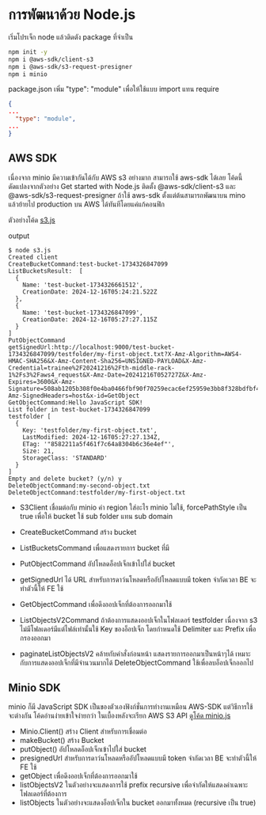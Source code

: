 # การพัฒนาด้วย Node.js

เริ่มโปรเจ็ก node แล้วติดตัง package ที่จำเป็น
```sh
npm init -y
npm i @aws-sdk/client-s3
npm i @aws-sdk/s3-request-presigner
npm i minio
```
package.json เพิ่ม "type": "module" เพื่อให้ใช้แบบ import แทน require

```json
{
...
  "type": "module",
...
}
```
## AWS SDK
เนื่องจาก minio มีความเข้ากันได้กับ AWS s3 อย่างมาก สามารถใช้ aws-sdk ได้เลย โค้ดนี้ดัดแปลงจากตัวอย่าง Get started with Node.js ติดตั้ง @aws-sdk/client-s3 และ @aws-sdk/s3-request-presigner ถ้าใช้ aws-sdk ตั้งแต่ต้นสามารถพัฒนาบน mino แล้วย้ายไป production บน AWS ได้ทันทีโดยแค่แก้คอนฟิก

ตัวอย่างโค้ด [s3.js](./s3.js)

output
```
$ node s3.js
Created client
CreateBucketCommand:test-bucket-1734326847099
ListBucketsResult:  [
  {
    Name: 'test-bucket-1734326661512',
    CreationDate: 2024-12-16T05:24:21.522Z
  },
  {
    Name: 'test-bucket-1734326847099',
    CreationDate: 2024-12-16T05:27:27.115Z
  }
]
PutObjectCommand
getSignedUrl:http://localhost:9000/test-bucket-1734326847099/testfolder/my-first-object.txt?X-Amz-Algorithm=AWS4-HMAC-SHA256&X-Amz-Content-Sha256=UNSIGNED-PAYLOAD&X-Amz-Credential=trainee%2F20241216%2Fth-middle-rack-1%2Fs3%2Faws4_request&X-Amz-Date=20241216T052727Z&X-Amz-Expires=3600&X-Amz-Signature=508ab1205b308f0e4ba0466fbf90f70259ecac6ef25959e3bb8f328bdfbf4a29&X-Amz-SignedHeaders=host&x-id=GetObject
GetObjectCommand:Hello JavaScript SDK!
List folder in test-bucket-1734326847099
testfolder [
  {
    Key: 'testfolder/my-first-object.txt',
    LastModified: 2024-12-16T05:27:27.134Z,
    ETag: '"8582211a5f461f7c64a8304b6c36e4ef"',
    Size: 21,
    StorageClass: 'STANDARD'
  }
]
Empty and delete bucket? (y/n) y
DeleteObjectCommand:my-second-object.txt
DeleteObjectCommand:testfolder/my-first-object.txt
```

- S3Client เชื่อมต่อกับ minio ค่า region ใส่อะไร minio ไม่ใช้, forcePathStyle เป็น true เพื่อให้ bucket ใช้ sub folder แทน sub domain
- CreateBucketCommand สร้าง bucket 
- ListBucketsCommand เพื่อแสดงรายการ bucket ที่มี
- PutObjectCommand อัปโหลดอ็อปเจ็กเข้าไปใส่ bucket
- getSignedUrl ได้ URL สำหรับการดาว์นโหลดหรืออัปโหลดแบบมี token จำกัดเวลา BE จะทำตัวนี้ให้ FE ใช้
- GetObjectCommand เพื่อดึงออปเจ็กที่ต้องการออกมาใช้

- ListObjectsV2Command ถ้าต้องการแสดงออปเจ็กในโฟลเดอร์ testfolder เนื่องจาก s3 ไม่มีโฟลเดอร์มีแต่ไฟล์เท่านั้นใช้ Key ของอ็อปเจ็ก โดยกำหนดใช้ Delimiter และ Prefix เพื่อกรองออกมา

- paginateListObjectsV2 คล้ายกับคำสั่งก่อนหน้า แสดงรายการออกมาเป็นหน้าๆได้ เหมาะกับการแสดงออปเจ็กที่มีจำนวนมากได้
DeleteObjectCommand ใช้เพื่อลบอ็อปเจ็กออกไป

## Minio SDK
minio ก็มี JavaScript SDK เป็นของตัวเองฟังก์ชั่นการทำงานเหมือน AWS-SDK แต่วิธีการใช้จะต่างกัน โค้ดอ่านง่ายเข้าใจง่ายกว่า ในเบื้องหลังจะเรียก AWS S3 API [ดูโค้ด minio.js](./minio.js)

- Minio.Client() สร้าง Client สำหรับการเชื่อมต่อ
- makeBucket() สร้าง Bucket
- putObject() อัปโหลดอ็อปเจ็กเข้าไปใส่ bucket
- presignedUrl สำหรับการดาว์นโหลดหรืออัปโหลดแบบมี token จำกัดเวลา BE จะทำตัวนี้ให้ FE ใช้
- getObject เพื่อดึงออปเจ็กที่ต้องการออกมาใช้
- listObjectsV2 ในตัวอย่างจะแสดงการใช้ prefix recursive เพื่อจำกัดให้แสดงค่าเฉพาะโฟลเดอร์ที่ต้องการ
- listObjects ในตัวอย่างจะแสดงอ็อปเจ็กใน bucket ออกมาทั้งหมด (recursive เป็น true)



```

```

